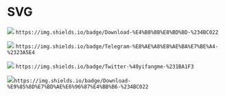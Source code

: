# SVG 




![](https://img.shields.io/badge/Download-%E4%B8%8B%E8%BD%BD-%234BC022)   `https://img.shields.io/badge/Download-%E4%B8%8B%E8%BD%BD-%234BC022 `

![](https://img.shields.io/badge/Telegram-%E8%AE%A8%E8%AE%BA%E7%BE%A4-%2323A5E4)  `https://img.shields.io/badge/Telegram-%E8%AE%A8%E8%AE%BA%E7%BE%A4-%2323A5E4`

![](https://img.shields.io/badge/Twitter-%40yifangme-%231BA1F3) `https://img.shields.io/badge/Twitter-%40yifangme-%231BA1F3`

![](https://img.shields.io/badge/Download-%E9%85%8D%E7%BD%AE%E6%96%87%E4%BB%B6-%234BC022)`https://img.shields.io/badge/Download-%E9%85%8D%E7%BD%AE%E6%96%87%E4%BB%B6-%234BC022`

